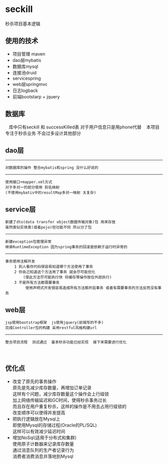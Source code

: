 # seckill
秒杀项目基本逻辑

## 使用的技术
+ 项目管理 maven  
+ dao层mybatis 
+ 数据库mysql 
+ 连接池druid 
+ servicespring 
+ web层springmvc 
+ 日志logback
+ 前端bootstarp + jquery

## 数据库
    库中只有seckill 和 successKilled表 对于用户信息只是用phone代替
    本项目专注于秒杀业务 不会过多设计其他部分

## dao层
---
    对数据库的操作 整合mybatis和spring 没什么好说的
---
    使用接口+mapper.xml方式
    对于多对一的部分使用 别名映射
    (不使用mybatis中的resultMap多对一映射 太复杂)

## service层
    新建了dto(data transfer object数据传输对象)包 用来存放
    虽然类似实体类(或者pojo)但功能不同 所以分了包
---
    新建exception包管理异常 
    继承RuntimeException 因为spring事务的回滚是依赖于运行时异常的      
---   
    事务使用注解开发
        1 别人看你代码很容易知道哪个方法使用了事务
        2 你自己知道这个方法用了事务 就会尽可能优化
            (使此方法尽可能执行快 将缓存等操作放在外部执行)
        3 不是所有方法都需要事务           
             使用声明式开发很容易造成所有方法都开启事务 或者有需要事务的方法反而没有事务
             
##  web层
    jsp使用bootstrap框架  js使用jquery(前端写的不多)  
    完成Controller包的构建 采用restful风格构建url
---
    整合项目流程  测试通过  基本秒杀功能已经实现  接下来需要进行优化   
    
## 优化点
+  改变了原先的事务操作  
  原先是先减少库存数量，再增加订单记录  
  这样有个问题，减少库存数量这个操作会上行级锁  
  加上网络传输延迟和GC时间，使得秒杀事务过长  
  而且存在用户重复秒杀，这样的操作是不用去占用行级锁的  
  改变顺序可以使得并发提高
+  把执行逻辑放在Mysql上  
  即使用Mysql的存储过程(Oracle的PL/SQL)  
  这样可以有效减少延迟时间  
+  增加NoSql(适用于分布式和集群)  
  使用原子计数器来记录库存数量  
  通过消息队列的生产者记录行为  
  消费者消费消息并落地到Mysql
   

